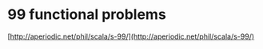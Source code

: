 # 99 functional problems

[http://aperiodic.net/phil/scala/s-99/](http://aperiodic.net/phil/scala/s-99/)
